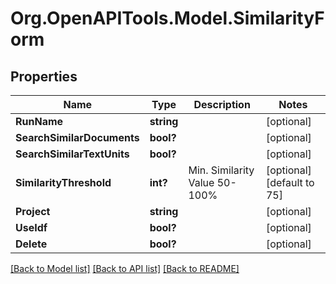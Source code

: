 
# Org.OpenAPITools.Model.SimilarityForm

## Properties

Name | Type | Description | Notes
------------ | ------------- | ------------- | -------------
**RunName** | **string** |  | [optional] 
**SearchSimilarDocuments** | **bool?** |  | [optional] 
**SearchSimilarTextUnits** | **bool?** |  | [optional] 
**SimilarityThreshold** | **int?** | Min. Similarity Value 50-100% | [optional] [default to 75]
**Project** | **string** |  | [optional] 
**UseIdf** | **bool?** |  | [optional] 
**Delete** | **bool?** |  | [optional] 

[[Back to Model list]](../README.md#documentation-for-models)
[[Back to API list]](../README.md#documentation-for-api-endpoints)
[[Back to README]](../README.md)


